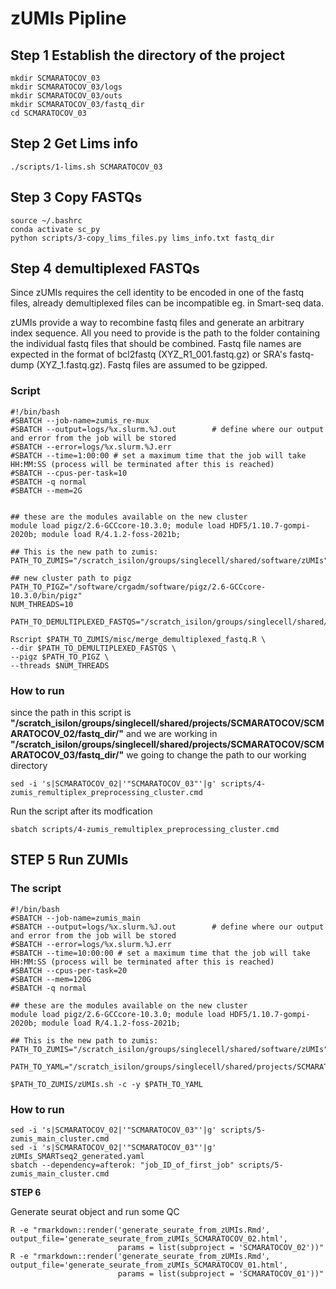 # zUMIs Pipline 

## **Step 1** Establish the directory of the project

```{}
mkdir SCMARATOCOV_03
mkdir SCMARATOCOV_03/logs
mkdir SCMARATOCOV_03/outs
mkdir SCMARATOCOV_03/fastq_dir
cd SCMARATOCOV_03
```

## **Step 2**  Get Lims info

```{}
./scripts/1-lims.sh SCMARATOCOV_03
```

## **Step 3** Copy FASTQs

```{}
source ~/.bashrc
conda activate sc_py
python scripts/3-copy_lims_files.py lims_info.txt fastq_dir
```

## **Step 4** demultiplexed FASTQs

Since zUMIs requires the cell identity to be encoded in one of the fastq files, already demultiplexed files can be incompatible eg. in Smart-seq data.

zUMIs provide a way to recombine fastq files and generate an arbitrary index sequence. All you need to provide is the path to the folder containing the individual fastq files that should be combined. Fastq file names are expected in the format of bcl2fastq (XYZ_R1_001.fastq.gz) or SRA's fastq-dump (XYZ_1.fastq.gz). Fastq files are assumed to be gzipped.

### Script 

```{}
#!/bin/bash
#SBATCH --job-name=zumis_re-mux
#SBATCH --output=logs/%x.slurm.%J.out        # define where our output and error from the job will be stored
#SBATCH --error=logs/%x.slurm.%J.err
#SBATCH --time=1:00:00 # set a maximum time that the job will take HH:MM:SS (process will be terminated after this is reached)
#SBATCH --cpus-per-task=10
#SBATCH -q normal
#SBATCH --mem=2G


## these are the modules available on the new cluster
module load pigz/2.6-GCCcore-10.3.0; module load HDF5/1.10.7-gompi-2020b; module load R/4.1.2-foss-2021b;

## This is the new path to zumis:
PATH_TO_ZUMIS="/scratch_isilon/groups/singlecell/shared/software/zUMIs"

## new cluster path to pigz
PATH_TO_PIGZ="/software/crgadm/software/pigz/2.6-GCCcore-10.3.0/bin/pigz"
NUM_THREADS=10

PATH_TO_DEMULTIPLEXED_FASTQS="/scratch_isilon/groups/singlecell/shared/projects/SCMARATOCOV/SCMARATOCOV_02/fastq_dir/"

Rscript $PATH_TO_ZUMIS/misc/merge_demultiplexed_fastq.R \
--dir $PATH_TO_DEMULTIPLEXED_FASTQS \
--pigz $PATH_TO_PIGZ \
--threads $NUM_THREADS
```

### How to run

since the path in this script is **"/scratch_isilon/groups/singlecell/shared/projects/SCMARATOCOV/SCMARATOCOV_02/fastq_dir/"** and we are working in **"/scratch_isilon/groups/singlecell/shared/projects/SCMARATOCOV/SCMARATOCOV_03/fastq_dir/"** we going to change the path to our working directory

```{}
sed -i 's|SCMARATOCOV_02|'"SCMARATOCOV_03"'|g' scripts/4-zumis_remultiplex_preprocessing_cluster.cmd 
```
Run the script after its modfication 
```{}
sbatch scripts/4-zumis_remultiplex_preprocessing_cluster.cmd 
```

## **STEP 5** Run ZUMIs

### The script

```{}
#!/bin/bash
#SBATCH --job-name=zumis_main
#SBATCH --output=logs/%x.slurm.%J.out        # define where our output and error from the job will be stored
#SBATCH --error=logs/%x.slurm.%J.err
#SBATCH --time=10:00:00 # set a maximum time that the job will take HH:MM:SS (process will be terminated after this is reached)
#SBATCH --cpus-per-task=20
#SBATCH --mem=120G
#SBATCH -q normal

## these are the modules available on the new cluster
module load pigz/2.6-GCCcore-10.3.0; module load HDF5/1.10.7-gompi-2020b; module load R/4.1.2-foss-2021b;

## This is the new path to zumis:
PATH_TO_ZUMIS="/scratch_isilon/groups/singlecell/shared/software/zUMIs"

PATH_TO_YAML="/scratch_isilon/groups/singlecell/shared/projects/SCMARATOCOV/SCMARATOCOV_03/zUMIs_SMARTseq2_generated.yaml"

$PATH_TO_ZUMIS/zUMIs.sh -c -y $PATH_TO_YAML
```

### How to run 

```{}
sed -i 's|SCMARATOCOV_02|'"SCMARATOCOV_03"'|g' scripts/5-zumis_main_cluster.cmd
sed -i 's|SCMARATOCOV_02|'"SCMARATOCOV_03"'|g' zUMIs_SMARTseq2_generated.yaml
sbatch --dependency=afterok: "job_ID_of_first_job" scripts/5-zumis_main_cluster.cmd
```

**STEP 6**

Generate seurat object and run some QC

```{}
R -e "rmarkdown::render('generate_seurate_from_zUMIs.Rmd', output_file='generate_seurate_from_zUMIs_SCMARATOCOV_02.html',
                        params = list(subproject = 'SCMARATOCOV_02'))"
R -e "rmarkdown::render('generate_seurate_from_zUMIs.Rmd', output_file='generate_seurate_from_zUMIs_SCMARATOCOV_01.html',
                        params = list(subproject = 'SCMARATOCOV_01'))"
```
